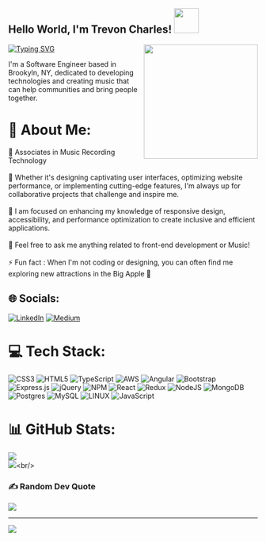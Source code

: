 <h2> Hello World, I'm Trevon Charles! <img src="https://media.giphy.com/media/vyamsA5eucbB7BejSQ/giphy.gif" width="50"></h2>
<img align='right' src="https://media.giphy.com/media/2wZTHxL9tGLKTWJzMN/giphy.gif" width="230">


[![Typing SVG](https://readme-typing-svg.herokuapp.com?font=Fira+Code&size=24&pause=1000&color=FEFF00&background=B4FF4500&width=435&height=56&lines=Front-End+Developer;Music+Producer;Recording+Enigneer)](https://git.io/typing-svg)

I'm a Software Engineer based in Brookyln, NY, dedicated to developing technologies and creating music that can help communities and bring people together.

# 💫 About Me:
🔭  Associates in Music Recording Technology  <br><br>👯 Whether it's designing captivating user interfaces, optimizing website performance, or implementing cutting-edge features, I'm always up for collaborative projects that challenge and inspire me.<br><br>🌱  I am focused on enhancing my knowledge of responsive design, accessibility, and performance optimization to create inclusive and efficient applications.<br><br>💬  Feel free to ask me anything related to front-end development or Music! <br><br>⚡ Fun fact : When I'm not coding or designing, you can often find me exploring new attractions in the Big Apple 🗽


## 🌐 Socials:
[![LinkedIn](https://img.shields.io/badge/LinkedIn-%230077B5.svg?logo=linkedin&logoColor=white)](https://www.linkedin.com/in/trevon-charles/) [![Medium](https://img.shields.io/badge/Medium-12100E?logo=medium&logoColor=white)](https://medium.com/@trevonjcharles) 

# 💻 Tech Stack:
![CSS3](https://img.shields.io/badge/css3-%231572B6.svg?style=for-the-badge&logo=css3&logoColor=white) ![HTML5](https://img.shields.io/badge/html5-%23E34F26.svg?style=for-the-badge&logo=html5&logoColor=white) ![TypeScript](https://img.shields.io/badge/typescript-%23007ACC.svg?style=for-the-badge&logo=typescript&logoColor=white) ![AWS](https://img.shields.io/badge/AWS-%23FF9900.svg?style=for-the-badge&logo=amazon-aws&logoColor=white) ![Angular](https://img.shields.io/badge/angular-%23DD0031.svg?style=for-the-badge&logo=angular&logoColor=white) ![Bootstrap](https://img.shields.io/badge/bootstrap-%23563D7C.svg?style=for-the-badge&logo=bootstrap&logoColor=white) ![Express.js](https://img.shields.io/badge/express.js-%23404d59.svg?style=for-the-badge&logo=express&logoColor=%2361DAFB) ![jQuery](https://img.shields.io/badge/jquery-%230769AD.svg?style=for-the-badge&logo=jquery&logoColor=white) ![NPM](https://img.shields.io/badge/NPM-%23000000.svg?style=for-the-badge&logo=npm&logoColor=white) ![React](https://img.shields.io/badge/react-%2320232a.svg?style=for-the-badge&logo=react&logoColor=%2361DAFB) ![Redux](https://img.shields.io/badge/redux-%23593d88.svg?style=for-the-badge&logo=redux&logoColor=white) ![NodeJS](https://img.shields.io/badge/node.js-6DA55F?style=for-the-badge&logo=node.js&logoColor=white) ![MongoDB](https://img.shields.io/badge/MongoDB-%234ea94b.svg?style=for-the-badge&logo=mongodb&logoColor=white) ![Postgres](https://img.shields.io/badge/postgres-%23316192.svg?style=for-the-badge&logo=postgresql&logoColor=white) ![MySQL](https://img.shields.io/badge/mysql-%2300f.svg?style=for-the-badge&logo=mysql&logoColor=white) ![LINUX](https://img.shields.io/badge/Linux-FCC624?style=for-the-badge&logo=linux&logoColor=black) ![JavaScript](https://img.shields.io/badge/javascript-%23323330.svg?style=for-the-badge&logo=javascript&logoColor=%23F7DF1E)
# 📊 GitHub Stats:
![](https://github-readme-streak-stats.herokuapp.com/?user=treyjaded&theme=dark&hide_border=false)<br/>
![](https://github-readme-stats.vercel.app/api/top-langs/?)<br/>

### ✍️ Random Dev Quote
![](https://quotes-github-readme.vercel.app/api?type=horizontal&theme=radical)


---
[![](https://visitcount.itsvg.in/api?id=treyjaded&icon=0&color=0)](https://visitcount.itsvg.in)

<!-- Proudly created with GPRM ( https://gprm.itsvg.in ) -->

